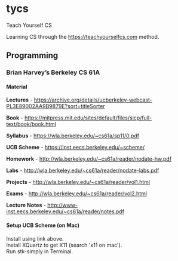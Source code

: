 # tycs
Teach Yourself CS

Learning CS through the https://teachyourselfcs.com method.

## Programming

### Brian Harvey’s Berkeley CS 61A

#### Material
__Lectures__ - https://archive.org/details/ucberkeley-webcast-PL3E89002AA9B9879E?sort=titleSorter  

__Book__ - https://mitpress.mit.edu/sites/default/files/sicp/full-text/book/book.html  

__Syllabus__ - https://wla.berkeley.edu/~cs61a/sp11/0.pdf  

__UCB Scheme__ - https://inst.eecs.berkeley.edu/~scheme/  

__Homework__ - http://wla.berkeley.edu/~cs61a/reader/nodate-hw.pdf  

__Labs__ - http://wla.berkeley.edu/~cs61a/reader/nodate-labs.pdf 

__Projects__ - http://wla.berkeley.edu/~cs61a/reader/vol1.html  

__Exams__ - http://wla.berkeley.edu/~cs61a/reader/vol2.html

__Lecture Notes__ - http://www-inst.eecs.berkeley.edu/~cs61a/reader/notes.pdf

#### Setup UCB Scheme (on Mac)
Install using link above.  
Install XQuartz to get X11 (search 'x11 on mac').  
Run stk-simply in Terminal.  
